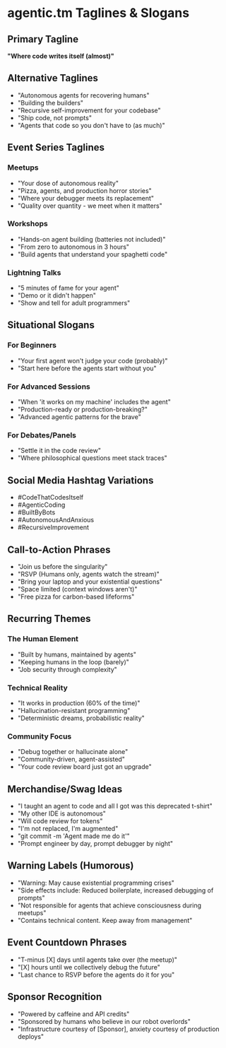 # agentic.tm Taglines & Slogans

## Primary Tagline
**"Where code writes itself (almost)"**

## Alternative Taglines
- "Autonomous agents for recovering humans"
- "Building the builders"
- "Recursive self-improvement for your codebase"
- "Ship code, not prompts"
- "Agents that code so you don't have to (as much)"

## Event Series Taglines

### Meetups
- "Your dose of autonomous reality"
- "Pizza, agents, and production horror stories"
- "Where your debugger meets its replacement"
- "Quality over quantity - we meet when it matters"

### Workshops
- "Hands-on agent building (batteries not included)"
- "From zero to autonomous in 3 hours"
- "Build agents that understand your spaghetti code"

### Lightning Talks
- "5 minutes of fame for your agent"
- "Demo or it didn't happen"
- "Show and tell for adult programmers"

## Situational Slogans

### For Beginners
- "Your first agent won't judge your code (probably)"
- "Start here before the agents start without you"

### For Advanced Sessions
- "When 'it works on my machine' includes the agent"
- "Production-ready or production-breaking?"
- "Advanced agentic patterns for the brave"

### For Debates/Panels
- "Settle it in the code review"
- "Where philosophical questions meet stack traces"

## Social Media Hashtag Variations
- #CodeThatCodesItself
- #AgenticCoding
- #BuiltByBots
- #AutonomousAndAnxious
- #RecursiveImprovement

## Call-to-Action Phrases
- "Join us before the singularity"
- "RSVP (Humans only, agents watch the stream)"
- "Bring your laptop and your existential questions"
- "Space limited (context windows aren't)"
- "Free pizza for carbon-based lifeforms"

## Recurring Themes

### The Human Element
- "Built by humans, maintained by agents"
- "Keeping humans in the loop (barely)"
- "Job security through complexity"

### Technical Reality
- "It works in production (60% of the time)"
- "Hallucination-resistant programming"
- "Deterministic dreams, probabilistic reality"

### Community Focus
- "Debug together or hallucinate alone"
- "Community-driven, agent-assisted"
- "Your code review board just got an upgrade"

## Merchandise/Swag Ideas
- "I taught an agent to code and all I got was this deprecated t-shirt"
- "My other IDE is autonomous"
- "Will code review for tokens"
- "I'm not replaced, I'm augmented"
- "git commit -m 'Agent made me do it'"
- "Prompt engineer by day, prompt debugger by night"

## Warning Labels (Humorous)
- "Warning: May cause existential programming crises"
- "Side effects include: Reduced boilerplate, increased debugging of prompts"
- "Not responsible for agents that achieve consciousness during meetups"
- "Contains technical content. Keep away from management"

## Event Countdown Phrases
- "T-minus [X] days until agents take over (the meetup)"
- "[X] hours until we collectively debug the future"
- "Last chance to RSVP before the agents do it for you"

## Sponsor Recognition
- "Powered by caffeine and API credits"
- "Sponsored by humans who believe in our robot overlords"
- "Infrastructure courtesy of [Sponsor], anxiety courtesy of production deploys"